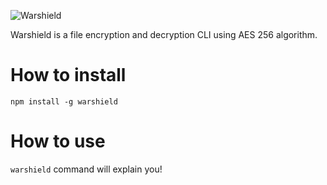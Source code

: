 ![Warshield](https://i.imgur.com/hmaHsmi.png)

Warshield is a file encryption and decryption CLI using AES 256 algorithm.

# How to install
`npm install -g warshield`

# How to use
`warshield` command will explain you!